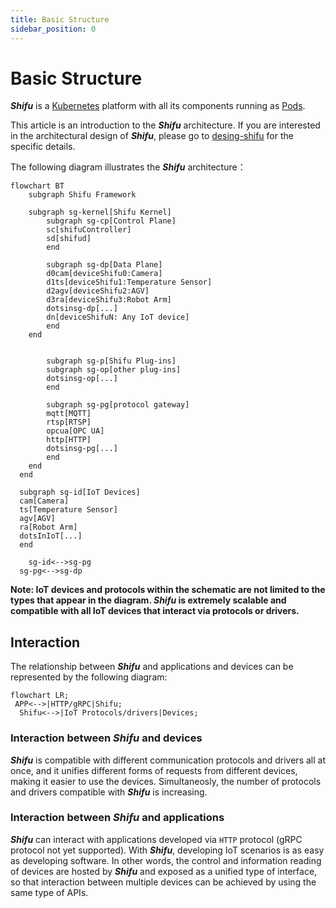 ```yaml
--- 
title: Basic Structure
sidebar_position: 0
--- 
```


# Basic Structure

***Shifu*** is a [Kubernetes](https://kubernetes.io/) platform with all its components running as [Pods](https://kubernetes.io/docs/concepts/workloads/pods/).

This article is an introduction to the ***Shifu*** architecture. If you are interested in the architectural design of ***Shifu***, please go to [desing-shifu](https://github.com/Edgenesis/shifu/blob/main/docs/design/design-shifu.md) for the specific details.

The following diagram illustrates the ***Shifu*** architecture：

```mermaid
flowchart BT
	subgraph Shifu Framework
    
    subgraph sg-kernel[Shifu Kernel]
    	subgraph sg-cp[Control Plane]
    	sc[shifuController]
    	sd[shifud]
    	end
    
    	subgraph sg-dp[Data Plane]
    	d0cam[deviceShifu0:Camera]
    	d1ts[deviceShifu1:Temperature Sensor]
    	d2agv[deviceShifu2:AGV]
    	d3ra[deviceShifu3:Robot Arm]
    	dotsinsg-dp[...]
    	dn[deviceShifuN: Any IoT device]
    	end
  	end
  
    
		subgraph sg-p[Shifu Plug-ins]
    	subgraph sg-op[other plug-ins]
    	dotsinsg-op[...]
    	end
    
   		subgraph sg-pg[protocol gateway]
  		mqtt[MQTT]
  		rtsp[RTSP]
  		opcua[OPC UA]
  		http[HTTP]
  		dotsinsg-pg[...]
  		end
  	end
  end
  
  subgraph sg-id[IoT Devices]
  cam[Camera]
  ts[Temperature Sensor]
  agv[AGV]
  ra[Robot Arm]
  dotsInIoT[...]
  end

	sg-id<-->sg-pg
  sg-pg<-->sg-dp
```

**Note: IoT devices and protocols within the schematic are not limited to the types that appear in the diagram. ***Shifu*** is extremely scalable and compatible with all IoT devices that interact via protocols or drivers.**

## Interaction

The relationship between ***Shifu*** and applications and devices can be represented by the following diagram:

```mermaid
flowchart LR;
 APP<-->|HTTP/gRPC|Shifu;
  Shifu<-->|IoT Protocols/drivers|Devices;
```

### Interaction between ***Shifu*** and devices

***Shifu*** is compatible with different communication protocols and drivers all at once, and it unifies different forms of requests from different devices, making it easier to use the devices. Simultaneosly, the number of protocols and drivers compatible with ***Shifu*** is increasing.

### Interaction between ***Shifu*** and applications

***Shifu*** can interact with applications developed via `HTTP` protocol (gRPC protocol not yet supported). With ***Shifu***, developing IoT scenarios is as easy as developing software. In other words, the control and information reading of devices are hosted by ***Shifu*** and exposed as a unified type of interface, so that interaction between multiple devices can be achieved by using the same type of APIs.

